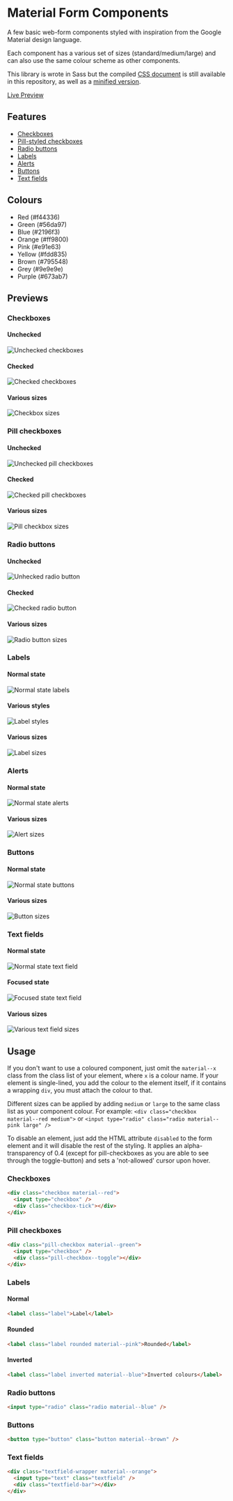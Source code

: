 # Material Form Components
A few basic web-form components styled with inspiration from the Google Material design language.

Each component has a various set of sizes (standard/medium/large) and can also use the same colour scheme as other components.

This library is wrote in Sass but the compiled [CSS document](material.css) is still available in this repository, as well as a [minified version](material.min.css).

[Live Preview](https://mark-eriksson.com/work/projects/MaterialFormComponents/)

## Features
* [Checkboxes](#checkboxes)
* [Pill-styled checkboxes](#pill-checkboxes)
* [Radio buttons](#radio-buttons)
* [Labels](#labels)
* [Alerts](#alerts)
* [Buttons](#buttons)
* [Text fields](#text-fields)

## Colours
* Red (#f44336)
* Green (#56da97)
* Blue (#2196f3)
* Orange (#ff9800)
* Pink (#e91e63)
* Yellow (#fdd835)
* Brown (#795548)
* Grey (#9e9e9e)
* Purple (#673ab7)

## Previews

### Checkboxes
#### Unchecked
![Unchecked checkboxes](assets/checkbox-unchecked.PNG)
#### Checked
![Checked checkboxes](assets/checkbox-checked.PNG)
#### Various sizes
![Checkbox sizes](assets/checkbox-sizes.PNG)

### Pill checkboxes
#### Unchecked
![Unchecked pill checkboxes](assets/pill-unchecked.PNG)
#### Checked
![Checked pill checkboxes](assets/pill-checked.PNG)
#### Various sizes
![Pill checkbox sizes](assets/pill-sizes.PNG)

### Radio buttons
#### Unchecked
![Unhecked radio button](assets/radio-unchecked.PNG)
#### Checked
![Checked radio button](assets/radio-checked.PNG)
#### Various sizes
![Radio button sizes](assets/radio-sizes.PNG)

### Labels
#### Normal state
![Normal state labels](assets/label-normal.PNG)
#### Various styles
![Label styles](assets/label-styles.PNG)
#### Various sizes
![Label sizes](assets/label-sizes.PNG)

### Alerts
#### Normal state
![Normal state alerts](assets/alert-normal.PNG)
#### Various sizes
![Alert sizes](assets/alert-sizes.PNG)

### Buttons
#### Normal state
![Normal state buttons](assets/button-normal.PNG)
#### Various sizes
![Button sizes](assets/button-sizes.PNG)

### Text fields
#### Normal state
![Normal state text field](assets/textfield-normal.PNG)
#### Focused state
![Focused state text field](assets/textfield-focused.PNG)
#### Various sizes
![Various text field sizes](assets/textfield-sizes.PNG)

## Usage
If you don't want to use a coloured component, just omit the `material--x` class from the class list of your element, where `x` is a colour name.
If your element is single-lined, you add the colour to the element itself, if it contains a wrapping `div`, you must attach the colour to that.

Different sizes can be applied by adding `medium` or `large` to the same class list as your component colour. For example: `<div class="checkbox material--red medium">` or `<input type="radio" class="radio material--pink large" />`

To disable an element, just add the HTML attribute `disabled` to the form element and it will disable the rest of the styling. It applies an alpha-transparency of 0.4 (except for pill-checkboxes as you are able to see through the toggle-button) and sets a 'not-allowed' cursor upon hover.

### Checkboxes
```html
<div class="checkbox material--red">
  <input type="checkbox" />
  <div class="checkbox-tick"></div>
</div>
```

### Pill checkboxes
```html
<div class="pill-checkbox material--green">
  <input type="checkbox" />
  <div class="pill-checkbox--toggle"></div>
</div>
```

### Labels
#### Normal
```html
<label class="label">Label</label>
```
#### Rounded
```html
<label class="label rounded material--pink">Rounded</label>
```
#### Inverted
```html
<label class="label inverted material--blue">Inverted colours</label>
```

### Radio buttons
```html
<input type="radio" class="radio material--blue" />
```

### Buttons
```html
<button type="button" class="button material--brown" />
```

### Text fields
```html
<div class="textfield-wrapper material--orange">
  <input type="text" class="textfield" />
  <div class="textfield-bar"></div>
</div>
```
